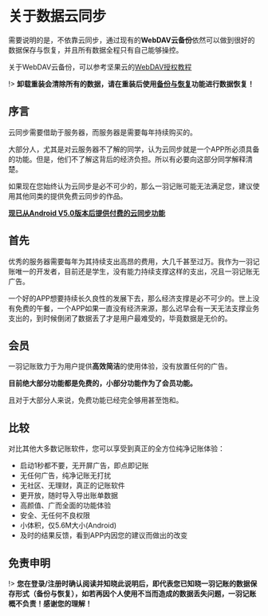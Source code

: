 # 关于数据云同步

需要说明的是，不依靠云同步，通过现有的**WebDAV云备份**依然可以做到很好的数据保存与恢复，并且所有数据全程只有自己能够操控。

关于WebDAV云备份，可以参考坚果云的[WebDAV授权教程](http://help.jianguoyun.com/?p=2064)

!> **卸载重装会清除所有的数据，请在重装后使用**[**备份与恢复**](https://app.gitbook.com/@kylec47/s/yiyujizhang/~/drafts/-MSQfmniev9UONHYXW59/datamanage/backup)**功能进行数据恢复！**

## 序言

云同步需要借助于服务器，而服务器是需要每年持续购买的。

大部分人，尤其是对云服务器不了解的同学，认为云同步就是一个APP所必须具备的功能。但是，他们不了解这背后的经济负担。所以有必要向这部分同学解释清楚。

如果现在您始终认为云同步是必不可少的，那么一羽记账可能无法满足您，建议使用其他同类的提供免费云同步的作品。

[**现已从Android V5.0版本后提供付费的云同步功能**](doc/other/about-sync.md)

## 首先

优秀的服务器需要每年为其持续支出高昂的费用，大几千甚至过万。我作为一羽记账唯一的开发者，目前还是学生，没有能力持续支撑这样的支出，况且一羽记账无广告。

一个好的APP想要持续长久良性的发展下去，那么经济支撑是必不可少的。世上没有免费的午餐，一个APP如果一直没有经济来源，那么迟早会有一天无法支撑业务支出的，到时候倒闭了数据丢了才是用户最难受的，毕竟数据是无价的。

## 会员

一羽记账致力于为用户提供**高效简洁**的使用体验，没有放置任何的广告。

**目前绝大部分功能都是免费的，小部分功能作为了会员功能。**

且对于大部分人来说，免费功能已经完全够用甚至饱和。

## 比较

对比其他大多数记账软件，您可以享受到真正的全方位纯净记账体验：

- 启动1秒都不要，无开屏广告，即点即记账
- 无任何广告，纯净记账无打扰
- 无社区、无理财，真正的记账软件
- 更开放，随时导入导出账单数据
- 高颜值、广而全面的功能体验
- 安全、无任何不良权限
- 小体积，仅5.6M大小(Android)
- 及时的结果反馈，看到APP内因您的建议而做出的改变

## 免责申明

!> **您在登录/注册时确认阅读并知晓此说明后，即代表您已知晓一羽记账的数据保存形式（备份与恢复），如若再因个人使用不当而造成的数据丢失问题，一羽记账概不负责！感谢您的理解！**